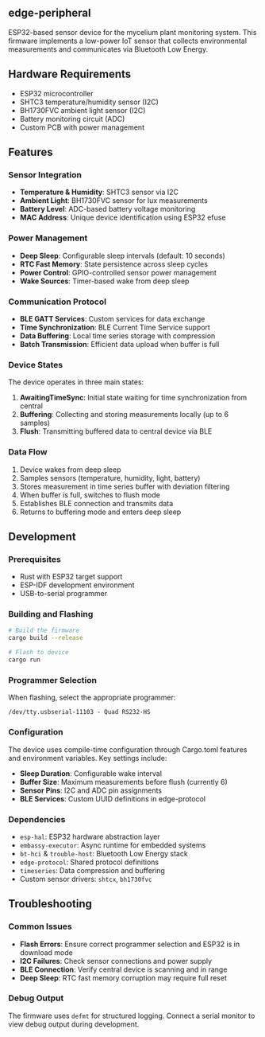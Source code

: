 edge-peripheral
---

ESP32-based sensor device for the mycelium plant monitoring system. This firmware implements a low-power IoT sensor that collects environmental measurements and communicates via Bluetooth Low Energy.

## Hardware Requirements

- ESP32 microcontroller
- SHTC3 temperature/humidity sensor (I2C)
- BH1730FVC ambient light sensor (I2C)
- Battery monitoring circuit (ADC)
- Custom PCB with power management

## Features

### Sensor Integration
- **Temperature & Humidity**: SHTC3 sensor via I2C
- **Ambient Light**: BH1730FVC sensor for lux measurements
- **Battery Level**: ADC-based battery voltage monitoring
- **MAC Address**: Unique device identification using ESP32 efuse

### Power Management
- **Deep Sleep**: Configurable sleep intervals (default: 10 seconds)
- **RTC Fast Memory**: State persistence across sleep cycles
- **Power Control**: GPIO-controlled sensor power management
- **Wake Sources**: Timer-based wake from deep sleep

### Communication Protocol
- **BLE GATT Services**: Custom services for data exchange
- **Time Synchronization**: BLE Current Time Service support
- **Data Buffering**: Local time series storage with compression
- **Batch Transmission**: Efficient data upload when buffer is full

### Device States
The device operates in three main states:

1. **AwaitingTimeSync**: Initial state waiting for time synchronization from central
2. **Buffering**: Collecting and storing measurements locally (up to 6 samples)
3. **Flush**: Transmitting buffered data to central device via BLE

### Data Flow
1. Device wakes from deep sleep
2. Samples sensors (temperature, humidity, light, battery)
3. Stores measurement in time series buffer with deviation filtering
4. When buffer is full, switches to flush mode
5. Establishes BLE connection and transmits data
6. Returns to buffering mode and enters deep sleep

## Development

### Prerequisites
- Rust with ESP32 target support
- ESP-IDF development environment
- USB-to-serial programmer

### Building and Flashing
```bash
# Build the firmware
cargo build --release

# Flash to device
cargo run
```

### Programmer Selection
When flashing, select the appropriate programmer:
```
/dev/tty.usbserial-11103 - Quad RS232-HS
```

### Configuration
The device uses compile-time configuration through Cargo.toml features and environment variables. Key settings include:

- **Sleep Duration**: Configurable wake interval
- **Buffer Size**: Maximum measurements before flush (currently 6)
- **Sensor Pins**: I2C and ADC pin assignments
- **BLE Services**: Custom UUID definitions in edge-protocol

### Dependencies
- `esp-hal`: ESP32 hardware abstraction layer
- `embassy-executor`: Async runtime for embedded systems
- `bt-hci` & `trouble-host`: Bluetooth Low Energy stack
- `edge-protocol`: Shared protocol definitions
- `timeseries`: Data compression and buffering
- Custom sensor drivers: `shtcx`, `bh1730fvc`

## Troubleshooting

### Common Issues
- **Flash Errors**: Ensure correct programmer selection and ESP32 is in download mode
- **I2C Failures**: Check sensor connections and power supply
- **BLE Connection**: Verify central device is scanning and in range
- **Deep Sleep**: RTC fast memory corruption may require full reset

### Debug Output
The firmware uses `defmt` for structured logging. Connect a serial monitor to view debug output during development.

